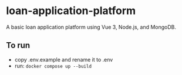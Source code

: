 # loan-application-platform
A basic loan application platform using Vue 3, Node.js, and MongoDB.

## To run
- copy .env.example and rename it to .env
- run: `docker compose up --build`